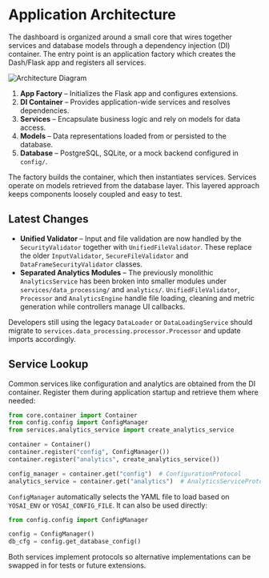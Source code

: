 # Application Architecture

The dashboard is organized around a small core that wires together services and database models through a dependency injection (DI) container. The entry point is an application factory which creates the Dash/Flask app and registers all services.

![Architecture Diagram](architecture.svg)

1. **App Factory** – Initializes the Flask app and configures extensions.
2. **DI Container** – Provides application-wide services and resolves dependencies.
3. **Services** – Encapsulate business logic and rely on models for data access.
4. **Models** – Data representations loaded from or persisted to the database.
5. **Database** – PostgreSQL, SQLite, or a mock backend configured in `config/`.

The factory builds the container, which then instantiates services. Services operate on models retrieved from the database layer. This layered approach keeps components loosely coupled and easy to test.

## Latest Changes

- **Unified Validator** – Input and file validation are now handled by the
  `SecurityValidator` together with `UnifiedFileValidator`. These replace the
  older `InputValidator`, `SecureFileValidator` and
  `DataFrameSecurityValidator` classes.
- **Separated Analytics Modules** – The previously monolithic
  `AnalyticsService` has been broken into smaller modules under
`services/data_processing/` and `analytics/`.  `UnifiedFileValidator`,
`Processor` and `AnalyticsEngine` handle file loading, cleaning and metric
generation while controllers manage UI callbacks.

Developers still using the legacy `DataLoader` or `DataLoadingService` should
migrate to `services.data_processing.processor.Processor` and update imports
accordingly.

## Service Lookup

Common services like configuration and analytics are obtained from the DI
container. Register them during application startup and retrieve them where
needed:

```python
from core.container import Container
from config.config import ConfigManager
from services.analytics_service import create_analytics_service

container = Container()
container.register("config", ConfigManager())
container.register("analytics", create_analytics_service())

config_manager = container.get("config")  # ConfigurationProtocol
analytics_service = container.get("analytics")  # AnalyticsServiceProtocol
```

`ConfigManager` automatically selects the YAML file to load based on
`YOSAI_ENV` or `YOSAI_CONFIG_FILE`. It can also be used directly:


```python
from config.config import ConfigManager

config = ConfigManager()
db_cfg = config.get_database_config()
```

Both services implement protocols so alternative implementations can be swapped
in for tests or future extensions.
